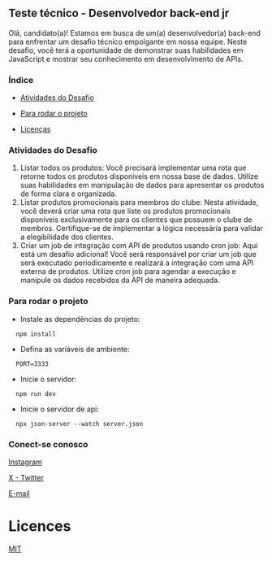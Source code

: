 ## Teste técnico - Desenvolvedor back-end jr

Olá, candidato(a)! Estamos em busca de um(a) desenvolvedor(a) back-end para enfrentar um desafio técnico empolgante em nossa equipe. Neste desafio, você terá a oportunidade de demonstrar suas habilidades em JavaScript e mostrar seu conhecimento em desenvolvimento de APIs.

### Índice
  - [Atividades do Desafio](#atividades-do-desafio)

  - [Para rodar o projeto](#para-rodar-o-projeto)

  - [Licenças](#para-rodar-o-projeto)

### Atividades do Desafio

1. Listar todos os produtos: Você precisará implementar uma rota que retorne todos os produtos disponíveis em nossa base de dados. Utilize suas habilidades em manipulação de dados para apresentar os produtos de forma clara e organizada.
2. Listar produtos promocionais para membros do clube: Nesta atividade, você deverá criar uma rota que liste os produtos promocionais disponíveis exclusivamente para os clientes que possuem o clube de membros. Certifique-se de implementar a lógica necessária para validar a elegibilidade dos clientes.
3. Criar um job de integração com API de produtos usando cron job: Aqui está um desafio adicional! Você será responsável por criar um job que será executado periodicamente e realizará a integração com uma API externa de produtos. Utilize cron job para agendar a execução e manipule os dados recebidos da API de maneira adequada.

### Para rodar o projeto

- Instale as dependências do projeto:

```shell
  npm install
```
- Defina as variáveis de ambiente:

```env
  PORT=3333
```

- Inicie o servidor:

```shell
  npm run dev
```

- Inicie o servidor de api:

```shell
  npx json-server --watch server.json
```

### Conect-se conosco

[Instagram](https://www.instagram.com/festvalcuritiba)

[X - Twitter](https://twitter.com/festvalcuritiba)

[E-mail](mailto:desenvolviemento.ti@superfestval.com)

# Licences 

[MIT](https://opensource.org/license/mit/)
